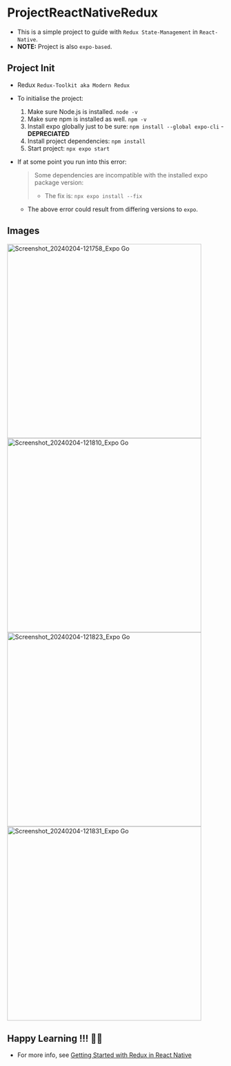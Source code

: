 # ProjectReactNativeRedux
* This is a simple project to guide with `Redux State-Management` in `React-Native`.
* **NOTE:** Project is also `expo-based`.

## Project Init
- Redux `Redux-Toolkit aka Modern Redux`
- To initialise the project:

  1. Make sure Node.js is installed. `node -v`
  2. Make sure npm is installed as well. `npm -v`
  3. Install expo globally just to be sure: `npm install --global expo-cli` - **DEPRECIATED**
  4. Install project dependencies: `npm install`
  5. Start project: `npx expo start`

- If at some point you run into this error:

  > Some dependencies are incompatible with the installed expo package version:
  >
  > - The fix is: `npx expo install --fix`

  - The above error could result from differing versions to `expo`.

## Images
<img alt="Screenshot_20240204-121758_Expo Go" src="https://github.com/Teddykavooh/ProjectReactNativeRedux/assets/39087913/015330cc-53f7-4c6e-9d1e-8c4b63d9fccd" width="auto" height="450">
<img alt="Screenshot_20240204-121810_Expo Go" src="https://github.com/Teddykavooh/ProjectReactNativeRedux/assets/39087913/f738af46-b478-42a1-b64e-a48690dd178d" width="auto" height="450">
<img alt="Screenshot_20240204-121823_Expo Go" src="https://github.com/Teddykavooh/ProjectReactNativeRedux/assets/39087913/192593a9-47e5-4947-9fd1-fdadaa136e70" width="auto" height="450">
<img alt="Screenshot_20240204-121831_Expo Go" src="https://github.com/Teddykavooh/ProjectReactNativeRedux/assets/39087913/b442fc98-4d3a-4267-8c6b-b83b3bb57d14" width="auto" height="450">

## Happy Learning !!! 👊🏾
- For more info, see [Getting Started with Redux in React Native](https://www.notjust.dev/blog/2022-12-24-react-native-redux-toolkit)
